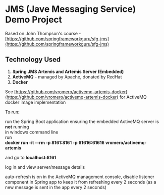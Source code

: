# JMS (Jave Messaging Service) Demo Project
Based on John Thompson's course - [https://github.com/springframeworkguru/sfg-jms](https://github.com/springframeworkguru/sfg-jms)

## Technology Used

1. **Spring JMS Artemis and Artemis Server (Embedded)**
2. **ActiveMQ** - managed by Apache, donated by RedHat
3. **Docker**

See [https://github.com/vromero/activemq-artemis-docker](https://github.com/vromero/activemq-artemis-docker) for ActiveMQ docker image implementation

To run:

run the Spring Boot application ensuring the embedded ActiveMQ server is **not** running  
in windows command line  
run  
**docker run -it --rm -p 8161:8161 -p 61616:61616 vromero/activemq-artemis**  

and go to **localhost:8161**  
  
log in and view server/message details   
  
auto-refresh is on in the ActiveMQ management console, disable listener component in Spring app to keep it from
refreshing every 2 seconds (as a new message is sent in the app every 2 seconds)